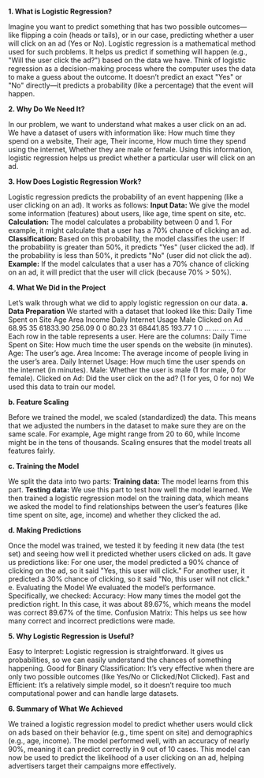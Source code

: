 **1. What is Logistic Regression?**

Imagine you want to predict something that has two possible outcomes—like flipping a coin (heads or tails), or in our case, predicting whether a user will click on an ad (Yes or No). Logistic regression is a mathematical method used for such problems. It helps us predict if something will happen (e.g., "Will the user click the ad?") based on the data we have.
Think of logistic regression as a decision-making process where the computer uses the data to make a guess about the outcome. It doesn’t predict an exact "Yes" or "No" directly—it predicts a probability (like a percentage) that the event will happen.

**2. Why Do We Need It?**

In our problem, we want to understand what makes a user click on an ad. We have a dataset of users with information like:
How much time they spend on a website,
Their age,
Their income,
How much time they spend using the internet,
Whether they are male or female.
Using this information, logistic regression helps us predict whether a particular user will click on an ad.

**3. How Does Logistic Regression Work?**

Logistic regression predicts the probability of an event happening (like a user clicking on an ad). It works as follows:
**Input Data:** We give the model some information (features) about users, like age, time spent on site, etc.
**Calculation:** The model calculates a probability between 0 and 1. For example, it might calculate that a user has a 70% chance of clicking an ad.
**Classification:** Based on this probability, the model classifies the user:
If the probability is greater than 50%, it predicts "Yes" (user clicked the ad).
If the probability is less than 50%, it predicts "No" (user did not click the ad).
**Example:** If the model calculates that a user has a 70% chance of clicking on an ad, it will predict that the user will click (because 70% > 50%).

**4. What We Did in the Project**

Let’s walk through what we did to apply logistic regression on our data.
**a. Data Preparation**
We started with a dataset that looked like this:
Daily Time Spent on Site	Age	Area Income	Daily Internet Usage	Male	Clicked on Ad
68.95	35	61833.90	256.09	0	0
80.23	31	68441.85	193.77	1	0
...	...	...	...	...	...
Each row in the table represents a user. Here are the columns:
Daily Time Spent on Site: How much time the user spends on the website (in minutes).
Age: The user’s age.
Area Income: The average income of people living in the user’s area.
Daily Internet Usage: How much time the user spends on the internet (in minutes).
Male: Whether the user is male (1 for male, 0 for female).
Clicked on Ad: Did the user click on the ad? (1 for yes, 0 for no)
We used this data to train our model.

**b. Feature Scaling**

Before we trained the model, we scaled (standardized) the data. This means that we adjusted the numbers in the dataset to make sure they are on the same scale. For example, Age might range from 20 to 60, while Income might be in the tens of thousands. Scaling ensures that the model treats all features fairly.

**c. Training the Model**

We split the data into two parts:
**Training data:** The model learns from this part.
**Testing data:** We use this part to test how well the model learned.
We then trained a logistic regression model on the training data, which means we asked the model to find relationships between the user’s features (like time spent on site, age, income) and whether they clicked the ad.

**d. Making Predictions**

Once the model was trained, we tested it by feeding it new data (the test set) and seeing how well it predicted whether users clicked on ads. It gave us predictions like:
For one user, the model predicted a 90% chance of clicking on the ad, so it said "Yes, this user will click."
For another user, it predicted a 30% chance of clicking, so it said "No, this user will not click."
e. Evaluating the Model
We evaluated the model’s performance. Specifically, we checked:
Accuracy: How many times the model got the prediction right. In this case, it was about 89.67%, which means the model was correct 89.67% of the time.
Confusion Matrix: This helps us see how many correct and incorrect predictions were made.

**5. Why Logistic Regression is Useful?**

Easy to Interpret: Logistic regression is straightforward. It gives us probabilities, so we can easily understand the chances of something happening.
Good for Binary Classification: It’s very effective when there are only two possible outcomes (like Yes/No or Clicked/Not Clicked).
Fast and Efficient: It’s a relatively simple model, so it doesn’t require too much computational power and can handle large datasets.

**6. Summary of What We Achieved**

We trained a logistic regression model to predict whether users would click on ads based on their behavior (e.g., time spent on site) and demographics (e.g., age, income).
The model performed well, with an accuracy of nearly 90%, meaning it can predict correctly in 9 out of 10 cases.
This model can now be used to predict the likelihood of a user clicking on an ad, helping advertisers target their campaigns more effectively.
